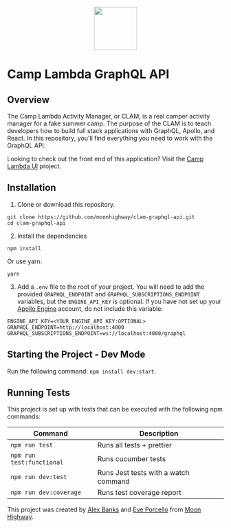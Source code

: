 <p align="center"><img src="https://i.imgur.com/vwbbaoN.png" width="100" /></p>

# Camp Lambda GraphQL API

## Overview

The Camp Lambda Activity Manager, or CLAM, is a real camper activity manager for
a fake summer camp. The purpose of the CLAM is to teach developers how to build
full stack applications with GraphQL, Apollo, and React. In this repository,
you'll find everything you need to work with the GraphQL API.

Looking to check out the front end of this application? Visit the
[Camp Lambda UI](https://github.com/MoonHighway/clam-ui) project.

## Installation

1. Clone or download this repository.

```
git clone https://github.com/moonhighway/clam-graphql-api.git
cd clam-graphql-api
```

2. Install the dependencies

```
npm install
```

Or use yarn:

```
yarn
```

3. Add a `.env` file to the root of your project. You will need to add the
   provided `GRAPHQL_ENDPOINT` and `GRAPHQL_SUBSCRIPTIONS_ENDPOINT` variables,
   but the `ENGINE_API_KEY` is optional. If you have not set up your
   [Apollo Engine](https://www.apollographql.com/engine) account, do not include
   this variable:

```
ENGINE_API_KEY=<YOUR_ENGINE_API KEY:OPTIONAL>
GRAPHQL_ENDPOINT=http://localhost:4000
GRAPHQL_SUBSCRIPTIONS_ENDPOINT=ws://localhost:4000/graphql
```

## Starting the Project - Dev Mode

Run the following command: `npm install dev:start`.

## Running Tests

This project is set up with tests that can be executed with the following npm
commands:

| Command                   | Description                          |
| ------------------------- | ------------------------------------ |
| `npm run test`            | Runs all tests + prettier            |
| `npm run test:functional` | Runs cucumber tests                  |
| `npm run dev:test`        | Runs Jest tests with a watch command |
| `npm run dev:coverage`    | Runs test coverage report            |

This project was created by [Alex Banks](http://twitter.com/moontahoe) and
[Eve Porcello](http://twitter.com/eveporcello) from
[Moon Highway](https://www.moonhighway.com).
